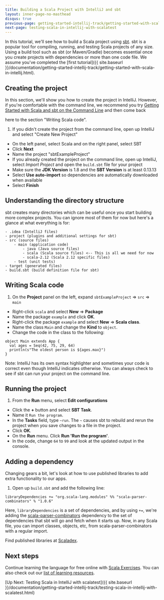 ```yaml
---
title: Building a Scala Project with IntelliJ and sbt
layout: inner-page-no-masthead
disqus: true
previous-page: getting-started-intellij-track/getting-started-with-scala-in-intellij
next-page: testing-scala-in-intellij-with-scalatest
---
```


In this tutorial, we'll see how to build a Scala project using [sbt](http://www.scala-sbt.org/0.13/docs/index.html). sbt is a popular tool for compiling, running, and testing Scala projects of any
size. Using a build tool such as sbt (or Maven/Gradle) becomes essential once you create projects with dependencies
or more than one code file.
 We assume you've completed the
[first tutorial]({{ site.baseurl }}/documentation/getting-started-intellij-track/getting-started-with-scala-in-intellij.html).

## Creating the project
In this section, we'll show you how to create the project in IntelliJ. However, if you're
comfortable with the command line, we recommend you try [Getting
Started with Scala and sbt on the Command Line]({{site.baseurl}}/documentation/getting-started-sbt-track/getting-started-with-scala-and-sbt-on-the-command-line.html) and then come back

 here to the section "Writing Scala code".

1. If you didn't create the project from the command line, open up IntelliJ and select "Create New Project"
  * On the left panel, select Scala and on the right panel, select SBT
  * Click **Next**
  * Name the project "sbtExampleProject"
* If you already created the project on the command line, open up IntelliJ, select *Import Project* and open the `build.sbt` file for your project
* Make sure the **JDK Version** is 1.8 and the **SBT Version** is at least 0.13.13
* Select **Use auto-import** so dependencies are automatically downloaded when available
* Select **Finish**

## Understanding the directory structure
sbt creates many directories which can be useful once you start building
more complex projects. You can ignore most of them for now
but here's a glance at what everything is for:

```
- .idea (IntelliJ files)
- project (plugins and additional settings for sbt)
- src (source files)
    - main (application code)
        - java (Java source files)
        - scala (Scala source files) <-- This is all we need for now
        - scala-2.12 (Scala 2.12 specific files)
    - test (unit tests)
- target (generated files)
- build.sbt (build definition file for sbt)
```


## Writing Scala code
1. On the **Project** panel on the left, expand `sbtExampleProject` => `src`
=> `main`
* Right-click `scala` and select **New** => **Package**
* Name the package `example` and click **OK**.
* Right-click the package `example` and select **New** => **Scala class**.
* Name the class `Main` and change the **Kind** to `object`.
* Change the code in the class to the following:

```
object Main extends App {
  val ages = Seq(42, 75, 29, 64)
  println(s"The oldest person is ${ages.max}")
}
```

Note: IntelliJ has its own syntax highlighter and sometimes your code is
correct even though IntelliJ indicates otherwise. You can always check
to see if sbt can run your project on the command line.

## Running the project
1. From the **Run** menu, select **Edit configurations**
* Click the **+** button and select **SBT Task**.
* Name it `Run the program`.
* In the **Tasks** field, type `~run`. The `~` causes sbt to rebuild and rerun the project
when you save changes to a file in the project.
* Click **OK**.
* On the **Run** menu. Click **Run 'Run the program'**.
* In the code, change `64` to `99`
and look at the updated output in the console.

## Adding a dependency
Changing gears a bit, let's look at how to use published libraries to add
extra functionality to our apps.
1. Open up `build.sbt` and add the following line:

```
libraryDependencies += "org.scala-lang.modules" %% "scala-parser-combinators" % "1.0.6"

```
Here, `libraryDependencies` is a set of dependencies, and by using `+=`,
we're adding the [scala-parser-combinators](https://index.scala-lang.org/scala/scala-parser-combinators) dependency to the set of dependencies that sbt will go
and fetch when it starts up. Now, in any Scala file, you can import classes,
objects, etc, from scala-parser-combinators with a regular import.

Find published libraries at [Scaladex](https://index.scala-lang.org/).

## Next steps
Continue learning the language for free online with
 [Scala Exercises](http://www.scala-exercises.org).
You can also check out our [list of learning resources](http://scala-lang.org/documentation/).

[Up Next: Testing Scala in IntelliJ with scalatest]({{ site.baseurl }}/documentation/getting-started-intellij-track/testing-scala-in-intellij-with-scalatest.html)
